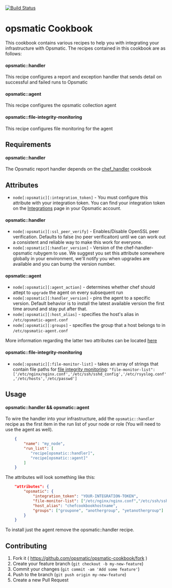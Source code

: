 [![Build Status](https://travis-ci.org/opsmatic/opsmatic-cookbook.svg?branch=master)](https://travis-ci.org/opsmatic/opsmatic-cookbook)

opsmatic Cookbook
======================
This cookbook contains various recipes to help you with integrating your infrastructure with Opsmatic. The recipes
contained in this cookbook are as follows:

#### opsmatic::handler

This recipe configures a report and exception handler that sends detail on successful and failed runs to Opsmatic

#### opsmatic::agent

This recipe configures the opsmatic collection agent

#### opsmatic::file-integrity-monitoring

This recipe configures file monitoring for the agent



Requirements
------------
#### opsmatic::handler

The Opsmatic report handler depends on the [chef_handler](https://github.com/opscode-cookbooks/chef_handler) cookbook

Attributes
----------

* `node[:opsmatic][:integration_token]` - You must configure this attribute with your integration token. You can find your
integration token on the [Integrations](https://opsmatic.com/app/integrations) page in your Opsmatic account.

#### opsmatic::handler

* `node[:opsmatic][:ssl_peer_verify]` - Enables/Disable OpenSSL peer verification. Defaults to false (no peer verificaiton) until we can work out a consistent and reliable way to make this work for everyone.
* `node[:opsmatic][:handler_version]` - Version of the chef-handler-opsmatic rubygem to use. We suggest you set this attribute somewhere globally in your environment, we'll notify you when upgrades are available
and you can bump the version number.

#### opsmatic::agent

* `node[:opsmatic][:agent_action]` - determines whether chef should attept to
`upgrade` the agent on every subsequent run
* `node[:opsmatic][:handler_version]` - pins the agent to a specific version.
Default behavior is to install the latest available version the first time
around and stay put after that.
* `node[:opsmatic][:host_alias]` - specifies the host's alias in `/etc/opsmatic-agent.conf`
* `node[:opsmatic][:groups]` - specifies the group that a host belongs to in `/etc/opsmatic-agent.conf`

More information regarding the latter two attributes can be located [here](https://opsmatic.com/app/docs/agent-configuration)

#### opsmatic::file-integrity-monitoring

* `node[:opsmatic][:file-monitor-list]` - takes an array of strings that contain file paths for [file integrity monitoring](https://opsmatic.com/app/docs/file-integrity-monitoring):
`"file-monitor-list": ['/etc/nginx/nginx.conf','/etc/ssh/sshd_config','/etc/rsyslog.conf','/etc/hosts','/etc/passwd']`


Usage
-----
#### opsmatic::handler && opsmatic::agent

To wire the handler into your infrastructure, add the `opsmatic::handler` recipe as the first item in the run list
of your node or role (You will need to use the agent as well).

```json
    {
        "name": "my_node",
        "run_list": [
           "recipe[opsmatic::handler]",
           "recipe[opsmatic::agent]"
        ]
    }
``` 

The attributes will look something like this:

```json
    "attributes": {
        "opsmatic": {
            "integration_token": "YOUR-INTEGRATION-TOKEN",
            "file-monitor-list": ["/etc/nginx/nginx.conf","/etc/ssh/sshd_config","/etc/rsyslog.conf","/etc/hosts","/etc/passwd"],
            "host_alias": "chefcookbookhostname",
            "groups": ["groupone", "anothergroup", "yetanothergroup"]
        }
    }
```

To install just the agent remove the opsmatic::handler recipe.

Contributing
------------
1. Fork it ( https://github.com/opsmatic/opsmatic-cookbook/fork )
2. Create your feature branch (`git checkout -b my-new-feature`)
3. Commit your changes (`git commit -am 'Add some feature'`)
4. Push to the branch (`git push origin my-new-feature`)
5. Create a new Pull Request
